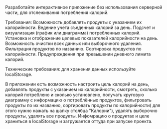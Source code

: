 Разработайте интерактивное приложение без использования серверной части, для отслеживания потребления калорий.

Требования:
Возможность добавлять продукты с указанием их калорийности.
Ведение учета съеденных калорий за день.
Подсчет и визуализация (график или диаграмма) потребленных калорий.
Установка и отображение целевых показателей калорийности на день.
Возможность очистки всех данных или выборочного удаления.
Фильтрация продуктов по названию.
Сортировка продуктов по калорийности.
Предупреждения при превышении дневного лимита калорий.

Технические требования: для хранения данных используйте localStorage.

В приложении есть возможность настроить цель калорий на день, добавлять продукты с указанием их калорийности, смотреть, сколько калорий потреблено и сколько установлено, получать круговую диаграмму с информацию о потреблённых продуктов, фильтровать продукты по их названию, сортировать продукты по калорийности( для этого нужно нажать на шапку столбца "Калории"), удалять выборочно продукты, удалять все продукты. Инфомрацию о продуктах и целе храниться в localStorage и загружается оттуда при запуске проекта.
